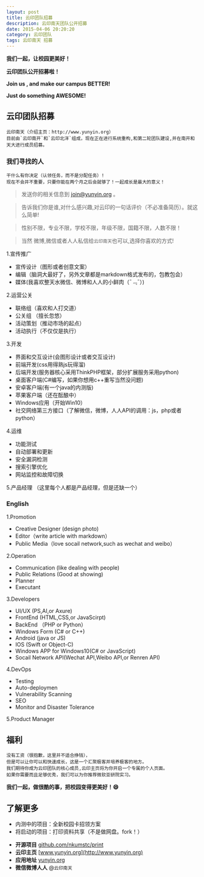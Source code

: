 ```yaml
---
layout: post
title: 云印团队招募 
description: 云印南天团队公开招募
date: 2015-04-06 20:20:20
category: 云印团队
tags: 云印南天 招募
---
```


**我们一起，让校园更美好！**

**云印团队公开招募啦！**

**Join us , and make our campus BETTER!**

**Just do something AWESOME!**

## 云印团队招募

	云印南天（介绍主页：http://www.yunyin.org）
	目前由`云印南开`和`云印北洋`组成，现在正在进行系统重构,和第二轮团队建设,并在南开和天大进行成员招募。


### 我们寻找的人

	干什么有你决定（认领任务，而不是分配任务）!
	现在不会并不重要，只要你能在两个月之后会就够了！一起成长是最大的意义！


>发送你的相关信息到 [join@yunyin.org](mailto:join@yunyin.org) 。 

>告诉我们你是谁,对什么感兴趣,对云印的一句话评价（不必准备简历）。就这么简单! 

>性别不限，专业不限，学校不限，年级不限，国籍不限，人数不限！

>当然 微博,微信或者人人私信给`云印南天`也可以,选择你喜欢的方式!


1.宣传推广 

* 宣传设计（图形或者创意文案）
* 编辑（脑洞大最好了，另外文章都是markdown格式发布的，包教包会） 
* 媒体(我喜欢整天水微信、微博和人人的小鲜肉（¯﹃¯）) 

2.运营公关 

* 联络组（喜欢和人打交道）
* 公关组 （擅长忽悠）
* 活动策划（推动市场的起点）
* 活动执行（不仅仅是执行）

3.开发 

* 界面和交互设计(会图形设计或者交互设计) 
* 前端开发(css用得熟js玩得溜) 
* 后端开发(服务器核心采用ThinkPHP框架，部分扩展服务采用python)	
* 桌面客户端(C#编写，如果你想用c++重写当然没问题) 
* 安卓客户端(有一个java的内测版)
* 苹果客户端（还在酝酿中）
* Windows应用（开始Win10）
* 社交网络第三方接口（了解微信，微博，人人API的调用：js，php或者 python）


4.运维 

* 功能测试 
* 自动部署和更新
* 安全漏洞检测 
* 搜索引擎优化 
* 网站监控和故障切换 


5.产品经理 （这里每个人都是产品经理，但是还缺一个）

### English


1.Promotion

* Creative Designer (design photo)
* Editor（write article with markdown）
* Public Media（love socail network,such as wechat and weibo）

2.Operation

* Communication (like dealing with people)
* Public Relations (Good at showing)
* Planner
* Executant

3.Developers

* UI/UX (PS,AI,or Axure)
* FrontEnd (HTML,CSS,or JavaScirpt)
* BackEnd （PHP or Python）
* Windows Form (C# or C++)
* Android (java or JS)
* IOS (Swift or Object-C)
* Windows APP for Windows10(C# or JavaScript)
* Socail Network API(Wechat API,Weibo API,or Renren API)


4.DevOps

* Testing
* Auto-deploymen
* Vulnerability Scanning
* SEO
* Monitor and  Disaster Tolerance

5.Product Manager


## 福利

	没有工资（很抱歉，这里并不适合挣钱），
	但是可以让你可以和快速成长，这是一个汇聚极客并培养极客的地方。
	我们期待你成为云印团队的核心成员,云印主页将为你开启一个专属的个人页面。
	如果你需要而且足够优秀，我们可以为你推荐微软亚研院实习。

**我们一起，做很酷的事，把校园变得更美好！:smile:**


## 了解更多

* 内测中的项目：全新校园卡招领方案
* 将启动的项目：打印资料共享（不是做网盘。fork！）

- **开源项目** [github.com/nkumstc/print](https://github.com/nkumstc/print)
- **云印主页** [www.yunyin.org](http://www.yunyin.org)
- **应用地址** [yunyin.org](http://yunyin.org)
- **微信微博人人** @```云印南天```